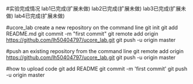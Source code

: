 #实验完成情况
    lab1已完成(扩展未做)
    lab2已完成(扩展未做)
    lab3已完成(扩展未做)
    lab4已完成(扩展未做)

#ucore_lab
    create a new repository on the command line
    git init git add README.md git commit -m "first commit" git remote add origin https://github.com/lh50404797/ucore_lab.git 
    git push -u origin master

#push an existing repository from the command line
    git remote add origin https://github.com/lh50404797/ucore_lab.git git push -u origin master
    
#how to upload code
    git add README
    git commit -m 'first commit'
    git push -u origin master